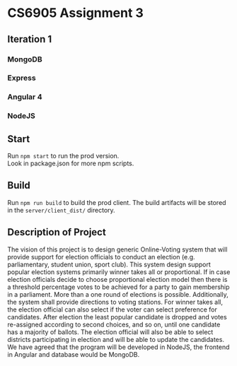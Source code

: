 # CS6905 Assignment 3
## Iteration 1

### MongoDB
### Express
### Angular 4
### NodeJS

## Start

Run `npm start` to run the prod version.</br>
Look in package.json for more npm scripts.</br>

## Build

Run `npm run build` to build the prod client. 
The build artifacts will be stored in the `server/client_dist/` directory.

## Description of Project
The vision of this project is to design generic Online-Voting system that will provide support for election officials to conduct an election (e.g. parliamentary, student union, sport club). This system design support popular election systems primarily winner takes all or proportional. If in case election officials decide to choose proportional election model then there is a threshold percentage votes to be achieved for a party to gain membership in a parliament. More than a one round of elections is possible. Additionally, the system shall provide directions to voting stations. For winner takes all, the election official can also select if the voter can select preference for candidates. After election the least popular candidate is dropped and votes re-assigned according to second choices, and so on, until one candidate has a majority of ballots. The election official will also be able to select districts participating in election and will be able to update the candidates. We have agreed that the program will be developed in NodeJS, the frontend in Angular and database would be MongoDB.


